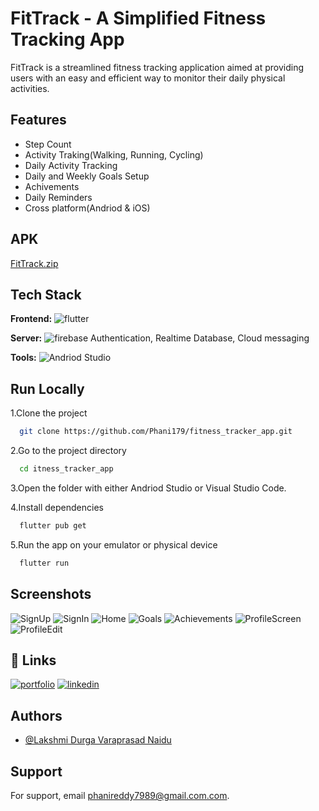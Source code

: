 
# FitTrack - A Simplified Fitness Tracking App

FitTrack is a streamlined fitness tracking application aimed at providing users with an easy and
efficient way to monitor their daily physical activities.



## Features

- Step Count
- Activity Traking(Walking, Running, Cycling)
- Daily Activity Tracking
- Daily and Weekly Goals Setup
- Achivements
- Daily Reminders
- Cross platform(Andriod & iOS)

## APK
[FitTrack.zip](https://github.com/Phani179/fitness_tracker_app/files/13932062/FitTrack.zip)


## Tech Stack

**Frontend:** ![flutter](https://img.shields.io/badge/flutter-009193?style=for-the-badge&logo=flutter&logoColor=white)

**Server:** ![firebase](https://img.shields.io/badge/firebase-FFE12B?style=for-the-badge&logo=firebase&logoColor=black)
Authentication, Realtime Database, Cloud messaging

**Tools:** ![Andriod Studio](https://img.shields.io/badge/Andriod%20Studio-009193?style=for-the-badge&logo=Andriodstudio&logoColor=white)
## Run Locally

1.Clone the project

```bash
  git clone https://github.com/Phani179/fitness_tracker_app.git
```

2.Go to the project directory

```bash
  cd itness_tracker_app
```

3.Open the folder with either Andriod Studio or Visual Studio Code.

4.Install dependencies

```bash
  flutter pub get
```

5.Run the app on your emulator or physical device

```bash
  flutter run
```


## Screenshots
![SignUp](https://github.com/Phani179/fitness_tracker_app/assets/96051826/b0a381bc-a764-4510-89d2-9a9966e5bfce) ![SignIn](https://github.com/Phani179/fitness_tracker_app/assets/96051826/e928bcc0-ed88-4dba-b76e-1e488844a50f) ![Home](https://github.com/Phani179/fitness_tracker_app/assets/96051826/e37c6acc-c83e-4beb-ab76-b359d2a8ea85) ![Goals](https://github.com/Phani179/fitness_tracker_app/assets/96051826/ac35b08f-2b20-4a77-b4e8-d2f9edbf55e9) ![Achievements](https://github.com/Phani179/fitness_tracker_app/assets/96051826/5990e339-30ae-4a85-9cc5-03bf24532366) ![ProfileScreen](https://github.com/Phani179/fitness_tracker_app/assets/96051826/b2f540e4-f701-49c2-8387-0ff52b1d28f9) ![ProfileEdit](https://github.com/Phani179/fitness_tracker_app/assets/96051826/aecfc37d-ed1b-46cd-a07a-95e7ac25f2af)

## 🔗 Links
[![portfolio](https://img.shields.io/badge/my_portfolio-000?style=for-the-badge&logo=ko-fi&logoColor=white)](https://github.com/Phani179)
[![linkedin](https://img.shields.io/badge/linkedin-0A66C2?style=for-the-badge&logo=linkedin&logoColor=white)](www.linkedin.com/in/lakshmi-durga-varaprasad-naidu-reddi)


## Authors

- [@Lakshmi Durga Varaprasad Naidu](https://github.com/Phani179)


## Support

For support, email phanireddy7989@gmail.com.com.

